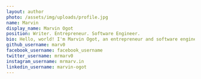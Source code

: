 ```yaml
---
layout: author
photo: /assets/img/uploads/profile.jpg
name: Marvin
display_name: Marvin Ogot
position: Writer. Entrepreneur. Software Engineer.
bio: Hello, world! I'm Marvin Ogot, an entrepreneur and software engineer based in Kenya.
github_username: marv0
facebook_username: facebook_username
twitter_username: mrmarv0
instagram_username: mrmarv.in
linkedin_username: marvin-ogot
---
```


